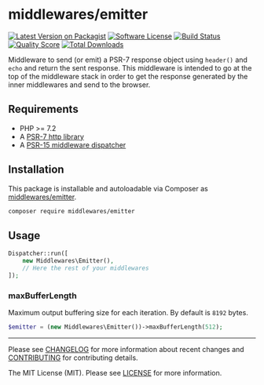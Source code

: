 # middlewares/emitter

[![Latest Version on Packagist][ico-version]][link-packagist]
[![Software License][ico-license]](LICENSE)
[![Build Status][ico-travis]][link-travis]
[![Quality Score][ico-scrutinizer]][link-scrutinizer]
[![Total Downloads][ico-downloads]][link-downloads]

Middleware to send (or emit) a PSR-7 response object using `header()` and `echo` and return the sent response. This middleware is intended to go at the top of the middleware stack in order to get the response generated by the inner middlewares and send to the browser.

## Requirements

* PHP >= 7.2
* A [PSR-7 http library](https://github.com/middlewares/awesome-psr15-middlewares#psr-7-implementations)
* A [PSR-15 middleware dispatcher](https://github.com/middlewares/awesome-psr15-middlewares#dispatcher)

## Installation

This package is installable and autoloadable via Composer as [middlewares/emitter](https://packagist.org/packages/middlewares/emitter).

```sh
composer require middlewares/emitter
```

## Usage

```php
Dispatcher::run([
    new Middlewares\Emitter(),
    // Here the rest of your middlewares
]);
```

### maxBufferLength

Maximum output buffering size for each iteration. By default is `8192` bytes.

```php
$emitter = (new Middlewares\Emitter())->maxBufferLength(512);
```

---

Please see [CHANGELOG](CHANGELOG.md) for more information about recent changes and [CONTRIBUTING](CONTRIBUTING.md) for contributing details.

The MIT License (MIT). Please see [LICENSE](LICENSE) for more information.

[ico-version]: https://img.shields.io/packagist/v/middlewares/emitter.svg?style=flat-square
[ico-license]: https://img.shields.io/badge/license-MIT-brightgreen.svg?style=flat-square
[ico-travis]: https://img.shields.io/travis/middlewares/emitter/master.svg?style=flat-square
[ico-scrutinizer]: https://img.shields.io/scrutinizer/g/middlewares/emitter.svg?style=flat-square
[ico-downloads]: https://img.shields.io/packagist/dt/middlewares/emitter.svg?style=flat-square

[link-packagist]: https://packagist.org/packages/middlewares/emitter
[link-travis]: https://travis-ci.org/middlewares/emitter
[link-scrutinizer]: https://scrutinizer-ci.com/g/middlewares/emitter
[link-downloads]: https://packagist.org/packages/middlewares/emitter
